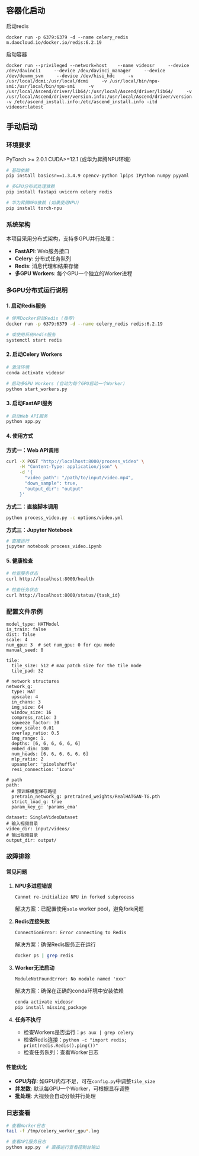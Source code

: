## 容器化启动
启动redis
```
docker run -p 6379:6379 -d --name celery_redis m.daocloud.io/docker.io/redis:6.2.19
```

启动容器
```
docker run --privileged --network=host    --name videosr     --device /dev/davinci1     --device /dev/davinci_manager     --device /dev/devmm_svm     --device /dev/hisi_hdc     -v /usr/local/dcmi:/usr/local/dcmi     -v /usr/local/bin/npu-smi:/usr/local/bin/npu-smi     -v /usr/local/Ascend/driver/lib64/:/usr/local/Ascend/driver/lib64/     -v /usr/local/Ascend/driver/version.info:/usr/local/Ascend/driver/version.info     -v /etc/ascend_install.info:/etc/ascend_install.info -itd videosr:latest
```

## 手动启动
### 环境要求

PyTorch >= 2.0.1 CUDA>=12.1 (或华为昇腾NPU环境)

```bash
# 基础依赖
pip install basicsr==1.3.4.9 opencv-python lpips IPython numpy pyyaml

# 多GPU分布式处理依赖
pip install fastapi uvicorn celery redis

# 华为昇腾NPU依赖 (如果使用NPU)
pip install torch-npu
```

### 系统架构

本项目采用分布式架构，支持多GPU并行处理：

- **FastAPI**: Web服务接口
- **Celery**: 分布式任务队列
- **Redis**: 消息代理和结果存储
- **多GPU Workers**: 每个GPU一个独立的Worker进程

### 多GPU分布式运行说明

#### 1. 启动Redis服务
```bash
# 使用Docker启动Redis (推荐)
docker run -p 6379:6379 -d --name celery_redis redis:6.2.19

# 或使用系统Redis服务
systemctl start redis
```

#### 2. 启动Celery Workers
```bash
# 激活环境
conda activate videosr

# 启动多GPU Workers (自动为每个GPU启动一个Worker)
python start_workers.py
```

#### 3. 启动FastAPI服务
```bash
# 启动Web API服务
python app.py
```

#### 4. 使用方式

**方式一：Web API调用**
```bash
curl -X POST "http://localhost:8000/process_video" \
     -H "Content-Type: application/json" \
     -d '{
       "video_path": "/path/to/input/video.mp4",
       "down_sample": true,
       "output_dir": "output"
     }'
```

**方式二：直接脚本调用**
```bash
python process_video.py -c options/video.yml
```

**方式三：Jupyter Notebook**
```bash
# 直接运行
jupyter notebook process_video.ipynb
```

#### 5. 健康检查
```bash
# 检查服务状态
curl http://localhost:8000/health

# 检查任务状态
curl http://localhost:8000/status/{task_id}
```

### 配置文件示例

```
model_type: HATModel
is_train: false
dist: false
scale: 4
num_gpu: 3  # set num_gpu: 0 for cpu mode
manual_seed: 0

tile:
  tile_size: 512 # max patch size for the tile mode
  tile_pad: 32
  
# network structures
network_g:
  type: HAT
  upscale: 4
  in_chans: 3
  img_size: 64
  window_size: 16
  compress_ratio: 3
  squeeze_factor: 30
  conv_scale: 0.01
  overlap_ratio: 0.5
  img_range: 1.
  depths: [6, 6, 6, 6, 6, 6]
  embed_dim: 180
  num_heads: [6, 6, 6, 6, 6, 6]
  mlp_ratio: 2
  upsampler: 'pixelshuffle'
  resi_connection: '1conv'

# path
path:
  # 预训练模型保存路径
  pretrain_network_g: pretrained_weights/RealHATGAN-TG.pth
  strict_load_g: true
  param_key_g: 'params_ema'

dataset: SingleVideoDataset
# 输入视频目录
video_dir: input/videos/
# 输出视频目录
output_dir: output/

```

### 故障排除

#### 常见问题

1. **NPU多进程错误**
   ```
   Cannot re-initialize NPU in forked subprocess
   ```
   解决方案：已配置使用`solo` worker pool，避免fork问题

2. **Redis连接失败**
   ```
   ConnectionError: Error connecting to Redis
   ```
   解决方案：确保Redis服务正在运行
   ```bash
   docker ps | grep redis
   ```

3. **Worker无法启动**
   ```
   ModuleNotFoundError: No module named 'xxx'
   ```
   解决方案：确保在正确的conda环境中安装依赖
   ```bash
   conda activate videosr
   pip install missing_package
   ```

4. **任务不执行**
   - 检查Workers是否运行：`ps aux | grep celery`
   - 检查Redis连接：`python -c "import redis; print(redis.Redis().ping())"`
   - 检查任务队列：查看Worker日志

#### 性能优化

- **GPU内存**: 如GPU内存不足，可在`config.py`中调整`tile_size`
- **并发数**: 默认每GPU一个Worker，可根据显存调整
- **批处理**: 大视频会自动分帧并行处理

### 日志查看

```bash
# 查看Worker日志
tail -f /tmp/celery_worker_gpu*.log

# 查看API服务日志
python app.py  # 直接运行查看控制台输出
```

